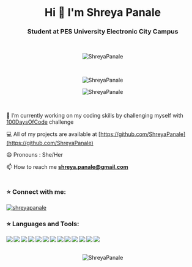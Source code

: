 <h1 align="center">Hi 👋 I'm Shreya Panale</h1>
<h3 align="center">Student at PES University Electronic City Campus</h3>
<br>
<p align="center"> <img src="https://komarev.com/ghpvc/?username=ShreyaPanale" alt="ShreyaPanale" /> </p>
<br>
<p align="center"> <img align="center" src="https://github-readme-stats.vercel.app/api?username=ShreyaPanale&show_icons=true&locale=en&theme=tokyonight" alt="ShreyaPanale" /></p>
<p align="center"> <img align="center" src="https://github-readme-stats.vercel.app/api/top-langs/?username=ShreyaPanale&layout=compact&theme=tokyonight " alt="ShreyaPanale" />
</p>
<br>

🔭  I’m currently working on my coding skills by challenging myself with [100DaysOfCode](https://github.com/ShreyaPanale/100DaysOfCode) challenge

💻  All of my projects are available at [https://github.com/ShreyaPanale](https://github.com/ShreyaPanale)

😄 Pronouns : She/Her

📫  How to reach me **shreya.panale@gmail.com**
<br><br>

<h3 align="left">⭐ Connect with me:</h3>
<p align="left"> 
<a href="https://www.linkedin.com/in/shreya-panale/" target="_blank"><img align="center" src="https://img.icons8.com/color/32/000000/linkedin.png" alt="shreyapanale"/></a>
</p>
<h3 align="left">⭐ Languages and Tools:</h3>
<p align="left"><img align="left" src="https://img.icons8.com/color/32/000000/python.png"/>
<img align="left" src="https://img.icons8.com/color/32/000000/c-programming.png"/>
<img align="left" src="https://img.icons8.com/color/32/000000/java-coffee-cup-logo.png"/>
<img align="left" src="https://img.icons8.com/color/32/000000/html-5.png"/>
<img align="left" src="https://img.icons8.com/color/32/000000/css3.png"/>
<img align="left" src="https://img.icons8.com/color/32/000000/javascript.png"/>
<img align="left" src="https://img.icons8.com/color/32/000000/mysql-logo.png"/>
<img align="left" src="https://img.icons8.com/color/32/000000/mongodb.png"/>
<img align="left" src="https://img.icons8.com/officel/32/000000/react.png"/>
<img align="left" src="https://img.icons8.com/color/32/000000/nodejs.png"/>
<img align="left" src="https://img.icons8.com/color/32/000000/bootstrap.png"/>
<img align="left" src="https://img.icons8.com/color/32/000000/django.png"/>
<img align="left" src="https://img.icons8.com/color/32/000000/git.png"/></p>
<br><br>
<p align="center"><img align="center" src="https://github-readme-streak-stats.herokuapp.com/?user=ShreyaPanale&theme=tokyonight" alt="ShreyaPanale" /></p>
 
<!--
**ShreyaPanale/ShreyaPanale** is a ✨ _special_ ✨ repository because its `README.md` (this file) appears on your GitHub profile.

Here are some ideas to get you started:

- 🔭 I’m currently working on ...
- 🌱 I’m currently learning ...
- 👯 I’m looking to collaborate on ...
- 🤔 I’m looking for help with ...
- 💬 Ask me about ...
- 📫 How to reach me: ...
- 😄 Pronouns: ...
- ⚡ Fun fact: ...
-->
